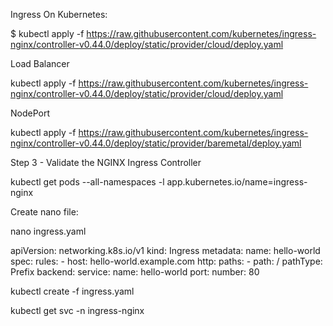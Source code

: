 Ingress On Kubernetes:

$ kubectl apply -f https://raw.githubusercontent.com/kubernetes/ingress-nginx/controller-v0.44.0/deploy/static/provider/cloud/deploy.yaml

Load Balancer

kubectl apply -f https://raw.githubusercontent.com/kubernetes/ingress-nginx/controller-v0.44.0/deploy/static/provider/cloud/deploy.yaml

NodePort

kubectl apply -f https://raw.githubusercontent.com/kubernetes/ingress-nginx/controller-v0.44.0/deploy/static/provider/baremetal/deploy.yaml


Step 3 - Validate the NGINX Ingress Controller

kubectl get pods --all-namespaces -l app.kubernetes.io/name=ingress-nginx

Create nano file:

nano ingress.yaml

apiVersion: networking.k8s.io/v1
kind: Ingress
metadata:
  name: hello-world
spec:
  rules:
    - host: hello-world.example.com
      http:
        paths:
          - path: /
            pathType: Prefix
            backend:
              service:
                name: hello-world
                port:
                  number: 80

kubectl create -f ingress.yaml

kubectl get svc -n ingress-nginx
